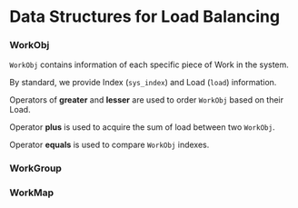# Data Structures for Load Balancing

### WorkObj

`WorkObj` contains information of each specific piece of Work in the system.

By standard, we provide Index (`sys_index`) and Load (`load`) information.

Operators of **greater** and **lesser** are used to order `WorkObj` based on their Load.

Operator **plus** is used to acquire the sum of load between two `WorkObj`.

Operator **equals** is used to compare `WorkObj` indexes.

### WorkGroup

### WorkMap
